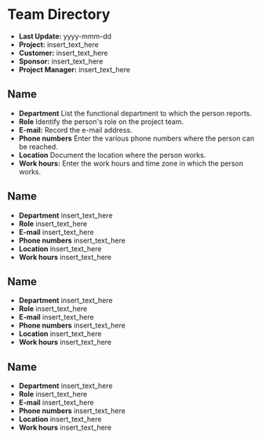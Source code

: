 # Team Directory

- **Last Update:** yyyy-mmm-dd
- **Project:** insert_text_here
- **Customer:** insert_text_here
- **Sponsor:** insert_text_here
- **Project Manager:** insert_text_here

## Name

- **Department** List the functional department to which the person reports.
- **Role** Identify the person's role on the project team.
- **E-mail:** Record the e-mail address.
- **Phone numbers** Enter the various phone numbers where the person can be reached.
- **Location** Document the location where the person works.
- **Work hours:** Enter the work hours and time zone in which the person works.

## Name

- **Department** insert_text_here
- **Role** insert_text_here
- **E-mail** insert_text_here
- **Phone numbers** insert_text_here
- **Location** insert_text_here
- **Work hours** insert_text_here

## Name

- **Department** insert_text_here
- **Role** insert_text_here
- **E-mail** insert_text_here
- **Phone numbers** insert_text_here
- **Location** insert_text_here
- **Work hours** insert_text_here

## Name

- **Department** insert_text_here
- **Role** insert_text_here
- **E-mail** insert_text_here
- **Phone numbers** insert_text_here
- **Location** insert_text_here
- **Work hours** insert_text_here
